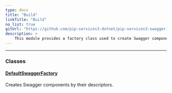 ```yaml
---
type: docs
title: "Build"
linkTitle: "Build"
no_list: true
gitUrl: "https://github.com/pip-services3-dotnet/pip-services3-swagger-dotnet"
description: >
    This module provides a factory class used to create Swagger components by their descriptors.
---
```

---

<div class="module-body"> 

### Classes

#### [DefaultSwaggerFactory](default_swagger_factory)
Creates Swagger components by their descriptors.

</div>
